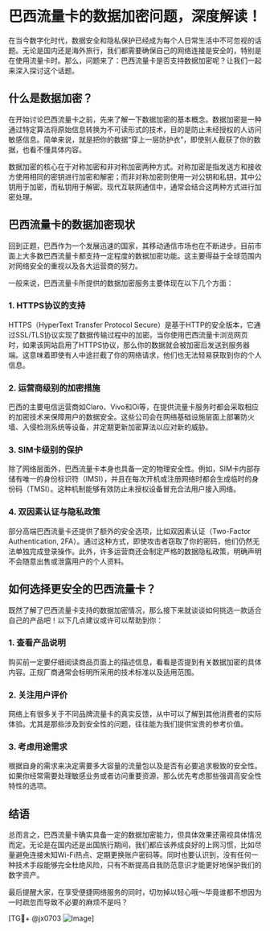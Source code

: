 # 巴西流量卡的数据加密问题，深度解读！

在当今数字化时代，数据安全和隐私保护已经成为每个人日常生活中不可忽视的话题。无论是国内还是海外旅行，我们都需要确保自己的网络连接是安全的，特别是在使用流量卡时。那么，问题来了：巴西流量卡是否支持数据加密呢？让我们一起来深入探讨这个话题。

## 什么是数据加密？

在开始讨论巴西流量卡之前，先来了解一下数据加密的基本概念。数据加密是一种通过特定算法将原始信息转换为不可读形式的技术，目的是防止未经授权的人访问敏感信息。简单来说，就是把你的数据“穿上一层防护衣”，即使别人截获了你的数据，也看不懂具体内容。

数据加密的核心在于对称加密和非对称加密两种方式。对称加密是指发送方和接收方使用相同的密钥进行加密和解密；而非对称加密则使用一对公钥和私钥，其中公钥用于加密，而私钥用于解密。现代互联网通信中，通常会结合这两种方式进行加密处理。

## 巴西流量卡的数据加密现状

回到正题，巴西作为一个发展迅速的国家，其移动通信市场也在不断进步。目前市面上大多数巴西流量卡都支持一定程度的数据加密功能。这主要得益于全球范围内对网络安全的重视以及各大运营商的努力。

一般来说，巴西流量卡所提供的数据加密服务主要体现在以下几个方面：

### 1. **HTTPS协议的支持**
HTTPS（HyperText Transfer Protocol Secure）是基于HTTP的安全版本，它通过SSL/TLS协议实现了数据传输过程中的加密。当你使用巴西流量卡浏览网页时，如果该网站启用了HTTPS协议，那么你的数据就会被加密后发送到服务器端。这意味着即使有人中途拦截了你的网络请求，他们也无法轻易获取到你的个人信息。

### 2. **运营商级别的加密措施**
巴西的主要电信运营商如Claro、Vivo和Oi等，在提供流量卡服务时都会采取相应的加密技术来保障用户的数据安全。这些公司会在网络基础设施层面上部署防火墙、入侵检测系统等设备，并定期更新加密算法以应对新的威胁。

### 3. **SIM卡级别的保护**
除了网络层面外，巴西流量卡本身也具备一定的物理安全性。例如，SIM卡内部存储有唯一的身份标识符（IMSI），并且在每次开机或注册网络时都会生成临时的身份码（TMSI）。这种机制能够有效防止未授权设备冒充合法用户接入网络。

### 4. **双因素认证与隐私政策**
部分高端巴西流量卡还提供了额外的安全选项，比如双因素认证（Two-Factor Authentication, 2FA）。通过这种方式，即使攻击者窃取了你的密码，他们仍然无法单独完成登录操作。此外，许多运营商还会制定严格的数据隐私政策，明确声明不会随意出售或泄露用户的个人资料。

## 如何选择更安全的巴西流量卡？

既然了解了巴西流量卡支持的数据加密情况，那么接下来就谈谈如何挑选一款适合自己的产品吧！以下几点建议或许可以帮助到你：

### 1. 查看产品说明
购买前一定要仔细阅读商品页面上的描述信息，看看是否提到有关数据加密的具体内容。正规厂商通常会标明所采用的技术标准以及适用范围。

### 2. 关注用户评价
网络上有很多关于不同品牌流量卡的真实反馈，从中可以了解到其他消费者的实际体验。尤其是那些涉及到安全性的问题，往往能为我们提供宝贵的参考价值。

### 3. 考虑用途需求
根据自身的需求来决定需要多大容量的流量包以及是否有必要追求极致的安全性。如果你经常需要处理敏感业务或者访问重要资源，那么优先考虑那些强调高安全性特性的选项。

## 结语

总而言之，巴西流量卡确实具备一定的数据加密能力，但具体效果还需视具体情况而定。无论是在国内还是出国旅行期间，我们都应该养成良好的上网习惯，比如尽量避免连接未知Wi-Fi热点、定期更换账户密码等。同时也要认识到，没有任何一种技术手段能够完全杜绝风险，只有不断提高自我防范意识才能更好地保护我们的数字资产。

最后提醒大家，在享受便捷网络服务的同时，切勿掉以轻心哦～毕竟谁都不想因为一时疏忽而导致不必要的麻烦不是吗？

[TG💪+ @jx0703 ![Image](https://github.com/user-attachments/assets/dbca1d08-cadb-493c-b0ec-ad6f7a83f270)]